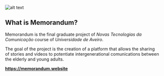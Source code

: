 ![alt text](https://github.com/DinisRodrigues1/Memorandum/blob/dev/src/images/Logo_for_website.png "Logótipo")


## What is Memorandum? 

Memorandum is the final graduate project of _Novas Tecnologias da Comunicação_ course of _Universidade de Aveiro_.

The goal of the project is the creation of a platform that allows the sharing of stories and videos to potentiate intergenerational comunications between the elderly and young adults.

**https://memorandum.website**